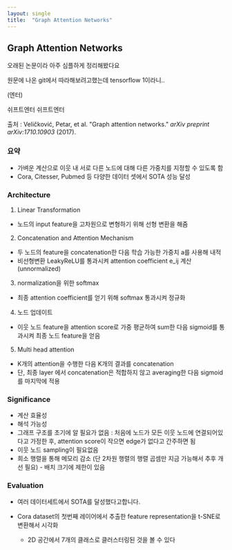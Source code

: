 ```yaml
---
layout: single
title:  "Graph Attention Networks"
---
```




## Graph Attention Networks

오래된 논문이라 아주 심플하게 정리해봤다요

원문에 나온 git에서 따라해보려고했는데 tensorflow 1이라니.. 

(엔터)



쉬프트엔터
쉬프트엔터




출처 : Veličković, Petar, et al. "Graph attention networks." *arXiv preprint arXiv:1710.10903* (2017).



### 요약

* 가벼운 계산으로 이웃 내 서로 다른 노드에 대해 다른 가중치를 지정할 수 있도록 함
* Cora, Citesser, Pubmed 등 다양한 데이터 셋에서 SOTA 성능 달성





### Architecture

1. Linear Transformation

* 노드의 input feature을 고차원으로 변형하기 위해 선형 변환을 해줌

2. Concatenation and Attention Mechanism

* 두 노드의 feature을 concatenation한 다음 학습 가능한 가중치 a를 사용해 내적
* 비선형변환 LeakyReLU를 통과시켜 attention coefficient e_ij 계산 (unnormalized)

3. normalization을 위한 softmax

* 최종 attention coefficient를 얻기 위해 softmax 통과시켜 정규화

4. 노드 업데이트

* 이웃 노드 feature을 attention score로 가중 평균하여 sum한 다음 sigmoid를 통과시켜 최종 노드 feature을 얻음

5. Multi head attention

* K개의 attention을 수행한 다음 K개의 결과를 concatenation
* 단, 최종 layer 에서 concatenation은 적합하지 않고 averaging한 다음 sigmoid를 마지막에 적용



### Significance

* 계산 효율성
* 해석 가능성
* 그래프 구조를 초기에 알 필요가 없음 : 처음에 노드가 모든 이웃 노드에 연결되어있다고 가정한 후, attention score이 작으면 edge가 없다고 간주하면 됨
* 이웃 노드 sampling이 필요없음
* 희소 행렬을 통해 메모리 감소 (단 2차원 행렬의 행렬 곱셈만 지금 가능해서 추후 개선 필요) - 배치 크기에 제한이 있음



### Evaluation

* 여러 데이터세트에서 SOTA를 달성했다고합니다.

* Cora dataset의 첫번째 레이어에서 추출한 feature representation을 t-SNE로 변환해서 시각화
  - 2D 공간에서 7개의 클래스로 클러스터링된 것을 볼 수 있다

